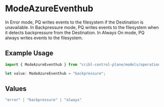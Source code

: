 # ModeAzureEventhub

In Error mode, PQ writes events to the filesystem if the Destination is unavailable. In Backpressure mode, PQ writes events to the filesystem when it detects backpressure from the Destination. In Always On mode, PQ always writes events to the filesystem.

## Example Usage

```typescript
import { ModeAzureEventhub } from "cribl-control-plane/models/operations";

let value: ModeAzureEventhub = "backpressure";
```

## Values

```typescript
"error" | "backpressure" | "always"
```